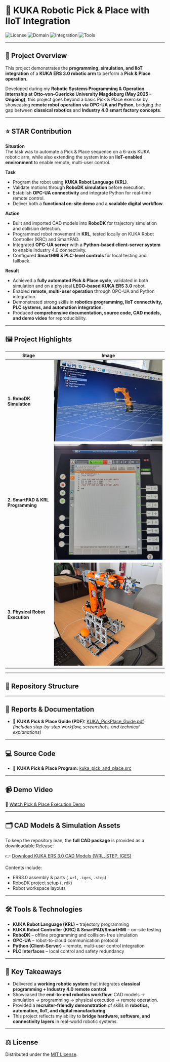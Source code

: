 # 🤖 KUKA Robotic Pick & Place with IIoT Integration

![License](https://img.shields.io/badge/License-MIT-blue)
![Domain](https://img.shields.io/badge/Domain-Robotics%20%26%20Automation-brightgreen)
![Integration](https://img.shields.io/badge/Integration-IIoT%20(OPC--UA)-orange)
![Tools](https://img.shields.io/badge/Tools-KRL%2C%20RoboDK%2C%20Python-blueviolet)

---

## 📌 Project Overview
This project demonstrates the **programming, simulation, and IIoT integration** of a **KUKA ERS 3.0 robotic arm** to perform a **Pick & Place operation**.  

Developed during my **Robotic Systems Programming & Operation Internship at Otto-von-Guericke University Magdeburg (May 2025 – Ongoing)**, this project goes beyond a basic Pick & Place exercise by showcasing **remote robot operation via OPC-UA and Python**, bridging the gap between **classical robotics** and **Industry 4.0 smart factory concepts**.

---

## ⭐ STAR Contribution

**Situation**  
The task was to automate a Pick & Place sequence on a 6-axis KUKA robotic arm, while also extending the system into an **IIoT-enabled environment** to enable remote, multi-user control.  

**Task**  
- Program the robot using **KUKA Robot Language (KRL)**.  
- Validate motions through **RoboDK simulation** before execution.  
- Establish **OPC-UA connectivity** and integrate Python for real-time remote control.  
- Deliver both a **functional on-site demo** and a **scalable digital workflow**.  

**Action**  
- Built and imported CAD models into **RoboDK** for trajectory simulation and collision detection.  
- Programmed robot movement in **KRL**, tested locally on KUKA Robot Controller (KRC) and SmartPAD.  
- Integrated **OPC-UA server** with a **Python-based client-server system** to enable Industry 4.0 connectivity.  
- Configured **SmartHMI & PLC-level controls** for local testing and fallback.  

**Result**  
- Achieved a **fully automated Pick & Place cycle**, validated in both simulation and on a physical **LEGO-based KUKA ERS 3.0** robot.  
- Enabled **remote, multi-user operation** through OPC-UA and Python integration.  
- Demonstrated strong skills in **robotics programming, IIoT connectivity, PLC systems, and automation integration**.  
- Produced **comprehensive documentation, source code, CAD models, and demo video** for reproducibility.  

---

## 🖼️ Project Highlights

| Stage | Image |
|-------|-------|
| **1. RoboDK Simulation** | ![Simulation](docs/figures/01_RoboDK_Simulation.jpg) |
| **2. SmartPAD & KRL Programming** | ![SmartPAD](docs/figures/02_KRL_SmartPAD.jpg) |
| **3. Physical Robot Execution** | ![Robot](docs/figures/03_Physical_Robot.jpg) |

---

## 📂 Repository Structure

---

## 📑 Reports & Documentation
- 📘 **KUKA Pick & Place Guide (PDF):** [KUKA_PickPlace_Guide.pdf](docs/reports/KUKA_PickPlace_Guide.pdf)  
  *(includes step-by-step workflow, screenshots, and technical explanations)*

---

## 💻 Source Code
- 📝 **KUKA Pick & Place Program:** [kuka_pick_and_place.src](src/kuka_pick_and_place.src)

---

## 📹 Demo Video
🎥 [Watch Pick & Place Execution Demo](media/kuka_pick_place_demo.mp4)  
 

---

## 🗂️ CAD Models & Simulation Assets
To keep the repository lean, the **full CAD package** is provided as a downloadable Release:  

👉 [Download KUKA ERS 3.0 CAD Models (WRL, STEP, IGES)](../../releases/latest/download/KUKA_ERS3.0_FullModels_v1.0.zip)

Contents include:  
- ERS3.0 assembly & parts (`.wrl`, `.iges`, `.step`)  
- RoboDK project setup (`.rdk`)  
- Robot workspace layouts  

---

## 🛠️ Tools & Technologies
- **KUKA Robot Language (KRL)** – trajectory programming  
- **KUKA Robot Controller (KRC) & SmartPAD/SmartHMI** – on-site testing  
- **RoboDK** – offline programming and collision-free simulation  
- **OPC-UA** – robot-to-cloud communication protocol  
- **Python (Client-Server)** – remote, multi-user control integration  
- **PLC Interfaces** – local control and safety redundancy  

---

## 🔑 Key Takeaways
- Delivered a **working robotic system** that integrates **classical programming + Industry 4.0 remote control**.  
- Showcased the **end-to-end robotics workflow**: CAD models → simulation → programming → physical execution → remote operation.  
- Provided a **recruiter-friendly demonstration** of skills in **robotics, automation, IIoT, and digital manufacturing**.  
- This project reflects my ability to **bridge hardware, software, and connectivity layers** in real-world robotic systems.  

---

## ⚖️ License
Distributed under the [MIT License](LICENSE).
